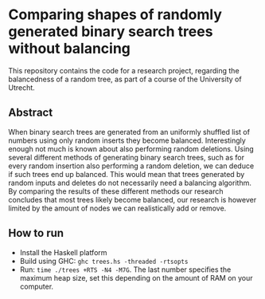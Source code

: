 # Comparing shapes of randomly generated binary search trees without balancing

This repository contains the code for a research project, regarding the balancedness of a random tree, as part of a course of the University of Utrecht.

## Abstract
When binary search trees are generated from an uniformly shuffled list of numbers using only random inserts they become balanced. Interestingly enough not much is known about also performing random deletions. Using several different methods of generating binary search trees, such as for every random insertion also performing a random deletion, we can deduce if such trees end up balanced. This would mean that trees generated by random inputs and deletes do not necessarily need a balancing algorithm. By comparing the results of these different methods our research concludes that most trees likely become balanced, our research is however limited by the amount of nodes we can realistically add or remove.

## How to run
- Install the Haskell platform
- Build using GHC: `ghc trees.hs -threaded -rtsopts`
- Run: `time ./trees +RTS -N4 -M7G`. The last number specifies the maximum heap size, set this depending on the amount of RAM on your computer.
